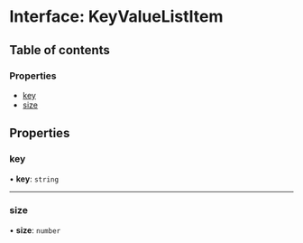 # Interface: KeyValueListItem

## Table of contents

### Properties

- [key](KeyValueListItem.md#key)
- [size](KeyValueListItem.md#size)

## Properties

### <a id="key" name="key"></a> key

• **key**: `string`

___

### <a id="size" name="size"></a> size

• **size**: `number`
